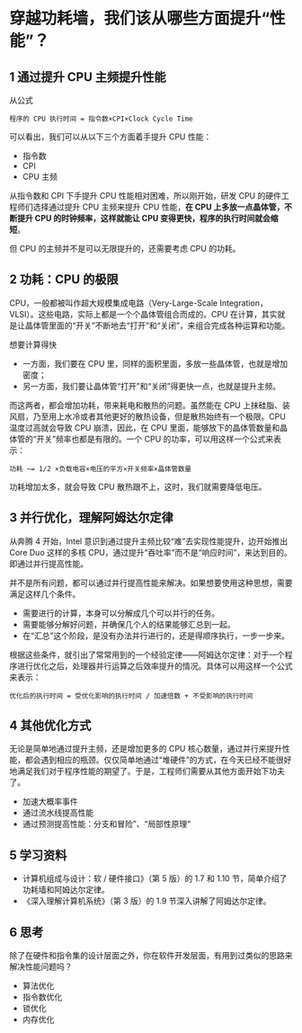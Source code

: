 # 穿越功耗墙，我们该从哪些方面提升“性能”？

## 1 通过提升 CPU 主频提升性能

从公式

```
程序的 CPU 执行时间 = 指令数×CPI×Clock Cycle Time
```

可以看出，我们可以从以下三个方面着手提升 CPU 性能：

- 指令数
- CPI
- CPU 主频

从指令数和 CPI 下手提升 CPU 性能相对困难，所以刚开始，研发 CPU 的硬件工程师们选择通过提升 CPU 主频来提升 CPU 性能，**在 CPU 上多放一点晶体管，不断提升 CPU 的时钟频率，这样就能让 CPU 变得更快，程序的执行时间就会缩短**。

但 CPU 的主频并不是可以无限提升的，还需要考虑 CPU 的功耗。

## 2 功耗：CPU 的极限

CPU，一般都被叫作超大规模集成电路（Very-Large-Scale Integration，VLSI）。这些电路，实际上都是一个个晶体管组合而成的。CPU 在计算，其实就是让晶体管里面的“开关”不断地去“打开”和“关闭”，来组合完成各种运算和功能。

想要计算得快

- 一方面，我们要在 CPU 里，同样的面积里面，多放一些晶体管，也就是增加密度；
- 另一方面，我们要让晶体管“打开”和“关闭”得更快一点，也就是提升主频。

而这两者，都会增加功耗，带来耗电和散热的问题。虽然能在 CPU 上抹硅脂、装风扇，乃至用上水冷或者其他更好的散热设备，但是散热始终有一个极限。CPU 温度过高就会导致 CPU 崩溃，因此，在 CPU 里面，能够放下的晶体管数量和晶体管的“开关”频率也都是有限的。一个 CPU 的功率，可以用这样一个公式来表示：

```
功耗 ~= 1/2 ×负载电容×电压的平方×开关频率×晶体管数量
```

功耗增加太多，就会导致 CPU 散热跟不上，这时，我们就需要降低电压。

## 3 并行优化，理解阿姆达尔定律

从奔腾 4 开始，Intel 意识到通过提升主频比较“难”去实现性能提升，边开始推出 Core Duo 这样的多核 CPU，通过提升“吞吐率”而不是“响应时间”，来达到目的。即通过并行提高性能。

并不是所有问题，都可以通过并行提高性能来解决。如果想要使用这种思想，需要满足这样几个条件。

- 需要进行的计算，本身可以分解成几个可以并行的任务。
- 需要能够分解好问题，并确保几个人的结果能够汇总到一起。
- 在“汇总”这个阶段，是没有办法并行进行的，还是得顺序执行，一步一步来。

根据这些条件，就引出了常常用到的一个经验定律——阿姆达尔定律：对于一个程序进行优化之后，处理器并行运算之后效率提升的情况。具体可以用这样一个公式来表示：

```
优化后的执行时间 = 受优化影响的执行时间 / 加速倍数 + 不受影响的执行时间
```

## 4 其他优化方式

无论是简单地通过提升主频，还是增加更多的 CPU 核心数量，通过并行来提升性能，都会遇到相应的瓶颈。仅仅简单地通过“堆硬件”的方式，在今天已经不能很好地满足我们对于程序性能的期望了。于是，工程师们需要从其他方面开始下功夫了。

- 加速大概率事件
- 通过流水线提高性能
- 通过预测提高性能：分支和冒险”、“局部性原理”

## 5 学习资料

- 计算机组成与设计：软 / 硬件接口》（第 5 版）的 1.7 和 1.10 节，简单介绍了功耗墙和阿姆达尔定律。
- 《深入理解计算机系统》（第 3 版）的 1.9 节深入讲解了阿姆达尔定律。

## 6 思考

除了在硬件和指令集的设计层面之外，你在软件开发层面，有用到过类似的思路来解决性能问题吗？

- 算法优化
- 指令数优化
- 锁优化
- 内存优化
